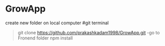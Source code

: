 # GrowApp
create new folder on local computer
#git terminal 
> git clone https://github.com/prakashkadam1998/GrowApp.git
-go to Fronend folder
> npm install 

